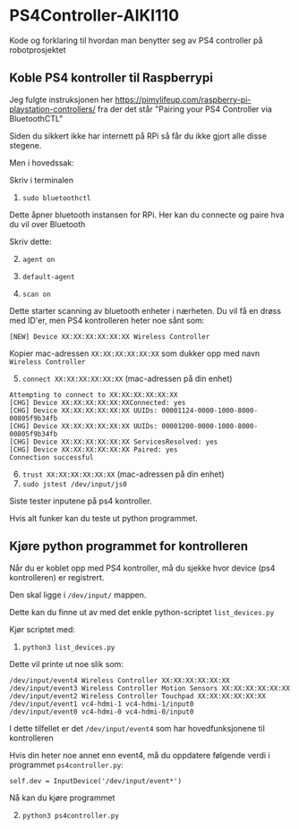 # PS4Controller-AIKI110

Kode og forklaring til hvordan man benytter seg av PS4 controller på robotprosjektet

## Koble PS4 kontroller til Raspberrypi

Jeg fulgte instruksjonen her https://pimylifeup.com/raspberry-pi-playstation-controllers/ fra der det står "Pairing your PS4 Controller via BluetoothCTL"

Siden du sikkert ikke har internett på RPi så får du ikke gjort alle disse stegene.

Men i hovedssak:

Skriv i terminalen

1. ```sudo bluetoothctl```

Dette åpner bluetooth instansen for RPi. Her kan du connecte og paire hva du vil over Bluetooth

Skriv dette:

2. ```agent on```

3. ```default-agent```

4. ```scan on```

Dette starter scanning av bluetooth enheter i nærheten. Du vil få en drøss med ID'er, men PS4 kontrolleren heter noe sånt som:


```[NEW] Device XX:XX:XX:XX:XX:XX Wireless Controller```

Kopier mac-adressen ```XX:XX:XX:XX:XX:XX``` som dukker opp med navn ```Wireless Controller```

5. ```connect XX:XX:XX:XX:XX:XX``` (mac-adressen på din enhet)

```
Attempting to connect to XX:XX:XX:XX:XX:XX
[CHG] Device XX:XX:XX:XX:XX:XXConnected: yes
[CHG] Device XX:XX:XX:XX:XX:XX UUIDs: 00001124-0000-1000-8000-00805f9b34fb
[CHG] Device XX:XX:XX:XX:XX:XX UUIDs: 00001200-0000-1000-8000-00805f9b34fb
[CHG] Device XX:XX:XX:XX:XX:XX ServicesResolved: yes
[CHG] Device XX:XX:XX:XX:XX:XX Paired: yes
Connection successful
```
6. ```trust XX:XX:XX:XX:XX:XX``` (mac-adressen på din enhet)
7. ```sudo jstest /dev/input/js0```

Siste tester inputene på ps4 kontroller.

Hvis alt funker kan du teste ut python programmet.

## Kjøre python programmet for kontrolleren

Når du er koblet opp med PS4 kontroller, må du sjekke hvor device (ps4 kontrolleren) er registrert.

Den skal ligge i ```/dev/input/``` mappen.

Dette kan du finne ut av med det enkle python-scriptet ```list_devices.py```

Kjør scriptet med:

1. ```python3 list_devices.py```

Dette vil printe ut noe slik som:

```
/dev/input/event4 Wireless Controller XX:XX:XX:XX:XX:XX
/dev/input/event3 Wireless Controller Motion Sensors XX:XX:XX:XX:XX:XX
/dev/input/event2 Wireless Controller Touchpad XX:XX:XX:XX:XX:XX
/dev/input/event1 vc4-hdmi-1 vc4-hdmi-1/input0
/dev/input/event0 vc4-hdmi-0 vc4-hdmi-0/input0
```

I dette tilfellet er det ```/dev/input/event4``` som har hovedfunksjonene til kontrolleren

Hvis din heter noe annet enn event4, må du oppdatere følgende verdi i programmet ```ps4controller.py```:

```
self.dev = InputDevice('/dev/input/event*')
```

Nå kan du kjøre programmet

2. ```python3 ps4controller.py```
